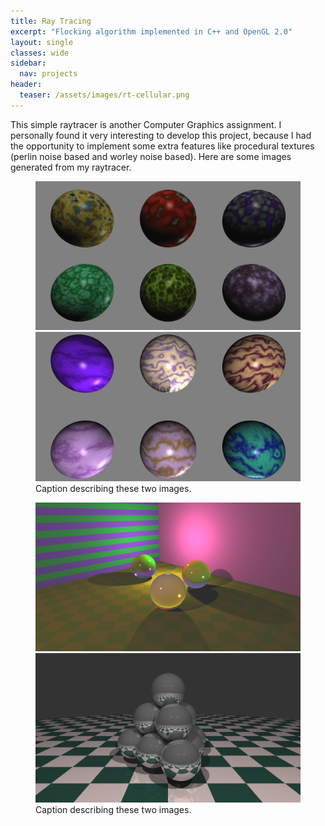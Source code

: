 ```yaml
---
title: Ray Tracing
excerpt: "Flocking algorithm implemented in C++ and OpenGL 2.0"
layout: single
classes: wide
sidebar:
  nav: projects
header:
  teaser: /assets/images/rt-cellular.png
---
```


This simple raytracer is another Computer Graphics assignment. I personally found it very interesting to develop this project, because I had the opportunity to implement some extra features like procedural textures (perlin noise based and worley noise based). Here are some images generated from my raytracer.

<figure class="half">
    <a href="/assets/images/rt-cellular.png"><img src="/assets/images/rt-cellular.png"></a>
    <a href="/assets/images/rt-marble.png"><img src="/assets/images/rt-marble.png"></a>
    <figcaption>Caption describing these two images.</figcaption>
</figure>
<figure class="half">
    <a href="/assets/images/rt-test1.png"><img src="/assets/images/rt-test1.png"></a>
    <a href="/assets/images/rt-test2.png"><img src="/assets/images/rt-test2.png"></a>
    <figcaption>Caption describing these two images.</figcaption>
</figure>